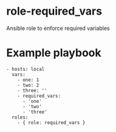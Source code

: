# role-required_vars
Ansible role to enforce required variables

# Example playbook

```
- hosts: local
  vars:
    - one: 1
    - two: 2
    - three: ''
    - required_vars:
      - 'one'
      - 'two'
      - 'three'
  roles:
    - { role: required_vars }
```
